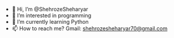 - 👋 Hi, I’m @ShehrozeSheharyar
- 👀 I’m interested in programming
- 🌱 I’m currently learning Python
- 📫 How to reach me?
Gmail: shehrozesheharyar70@gmail.com
